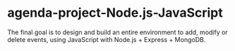 # agenda-project-Node.js-JavaScript
The final goal is to design and build an entire environment to add, modify or delete events, using JavaScript with Node.js + Express + MongoDB.
